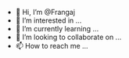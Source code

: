 - 👋 Hi, I’m @Frangaj
- 👀 I’m interested in ...
- 🌱 I’m currently learning ...
- 💞️ I’m looking to collaborate on ...
- 📫 How to reach me ...

<!---
Frangaj/Frangaj is a ✨ special ✨ repository because its `README.md` (this file) appears on your GitHub profile.
You can click the Preview link to take a look at your changes.
--->
